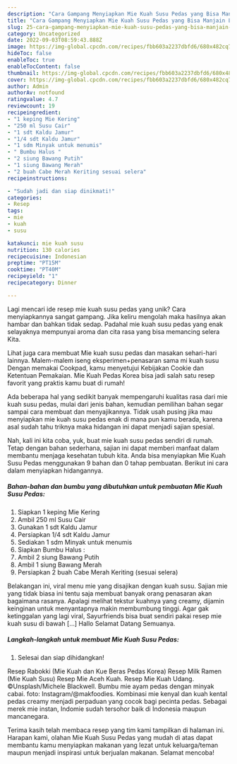 ```yaml
---
description: "Cara Gampang Menyiapkan Mie Kuah Susu Pedas yang Bisa Manjain Lidah"
title: "Cara Gampang Menyiapkan Mie Kuah Susu Pedas yang Bisa Manjain Lidah"
slug: 25-cara-gampang-menyiapkan-mie-kuah-susu-pedas-yang-bisa-manjain-lidah
category: Uncategorized
date: 2022-09-03T08:59:43.888Z
image: https://img-global.cpcdn.com/recipes/fbb603a2237dbfd6/680x482cq70/mie-kuah-susu-pedas-foto-resep-utama.jpg
hideToc: false
enableToc: true
enableTocContent: false
thumbnail: https://img-global.cpcdn.com/recipes/fbb603a2237dbfd6/680x482cq70/mie-kuah-susu-pedas-foto-resep-utama.jpg
cover: https://img-global.cpcdn.com/recipes/fbb603a2237dbfd6/680x482cq70/mie-kuah-susu-pedas-foto-resep-utama.jpg
author: Admin
authorAv: notfound
ratingvalue: 4.7
reviewcount: 19
recipeingredient:
- "1 keping Mie Kering"
- "250 ml Susu Cair"
- "1 sdt Kaldu Jamur"
- "1/4 sdt Kaldu Jamur"
- "1 sdm Minyak untuk menumis"
- " Bumbu Halus "
- "2 siung Bawang Putih"
- "1 siung Bawang Merah"
- "2 buah Cabe Merah Keriting sesuai selera"
recipeinstructions:

- "Sudah jadi dan siap dinikmati!"
categories:
- Resep
tags:
- mie
- kuah
- susu

katakunci: mie kuah susu 
nutrition: 130 calories
recipecuisine: Indonesian
preptime: "PT15M"
cooktime: "PT40M"
recipeyield: "1"
recipecategory: Dinner

---
```





Lagi mencari ide resep mie kuah susu pedas yang unik? Cara menyiapkannya sangat gampang. Jika keliru mengolah maka hasilnya akan hambar dan bahkan tidak sedap. Padahal mie kuah susu pedas yang enak selayaknya mempunyai aroma dan cita rasa yang bisa memancing selera Kita.





Lihat juga cara membuat Mie kuah susu pedas dan masakan sehari-hari lainnya. Malem-malem iseng eksperimen+penasaran sama mi kuah susu Dengan memakai Cookpad, kamu menyetujui Kebijakan Cookie dan Ketentuan Pemakaian. Mie Kuah Pedas Korea bisa jadi salah satu resep favorit yang praktis kamu buat di rumah!

Ada beberapa hal yang sedikit banyak mempengaruhi kualitas rasa dari mie kuah susu pedas, mulai dari jenis bahan, kemudian pemilihan bahan segar sampai cara membuat dan menyajikannya. Tidak usah pusing jika mau menyiapkan mie kuah susu pedas enak di mana pun kamu berada, karena asal sudah tahu triknya maka hidangan ini dapat menjadi sajian spesial.






Nah, kali ini kita coba, yuk, buat mie kuah susu pedas sendiri di rumah. Tetap dengan bahan sederhana, sajian ini dapat memberi manfaat dalam membantu menjaga kesehatan tubuh kita. Anda bisa menyiapkan Mie Kuah Susu Pedas menggunakan 9 bahan dan 0 tahap pembuatan. Berikut ini cara dalam menyiapkan hidangannya.

<!--inarticleads1-->

##### Bahan-bahan dan bumbu yang dibutuhkan untuk pembuatan Mie Kuah Susu Pedas:

1. Siapkan 1 keping Mie Kering
1. Ambil 250 ml Susu Cair
1. Gunakan 1 sdt Kaldu Jamur
1. Persiapkan 1/4 sdt Kaldu Jamur
1. Sediakan 1 sdm Minyak untuk menumis
1. Siapkan  Bumbu Halus :
1. Ambil 2 siung Bawang Putih
1. Ambil 1 siung Bawang Merah
1. Persiapkan 2 buah Cabe Merah Keriting (sesuai selera)


Belakangan ini, viral menu mie yang disajikan dengan kuah susu. Sajian mie yang tidak biasa ini tentu saja membuat banyak orang penasaran akan bagaimana rasanya. Apalagi melihat tekstur kuahnya yang creamy, dijamin keinginan untuk menyantapnya makin membumbung tinggi. Agar gak ketinggalan yang lagi viral, Sayurfriends bisa buat sendiri pakai resep mie kuah susu di bawah […] Hallo Selamat Datang Semuanya. 

<!--inarticleads2-->

##### Langkah-langkah untuk membuat Mie Kuah Susu Pedas:


1. Selesai dan siap dihidangkan!

Resep Rabokki (Mie Kuah dan Kue Beras Pedas Korea) Resep Milk Ramen (Mie Kuah Susu) Resep Mie Aceh Kuah. Resep Mie Kuah Udang. ©Unsplash/Michele Blackwell. Bumbu mie ayam pedas dengan minyak cabai. foto: Instagram/@makfoodies. Kombinasi mie kenyal dan kuah kental pedas creamy menjadi perpaduan yang cocok bagi pecinta pedas. Sebagai merek mie instan, Indomie sudah tersohor baik di Indonesia maupun mancanegara. 

Terima kasih telah membaca resep yang tim kami tampilkan di halaman ini. Harapan kami, olahan Mie Kuah Susu Pedas yang mudah di atas dapat membantu kamu menyiapkan makanan yang lezat untuk keluarga/teman maupun menjadi inspirasi untuk berjualan makanan. Selamat mencoba!
